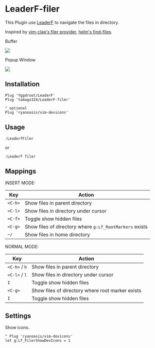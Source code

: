 # LeaderF-filer

This Plugin use [LeaderF](https://github.com/Yggdroot/LeaderF) to navigate the files in directory.

Inspired by [vim-clap's filer provider](https://github.com/liuchengxu/vim-clap/pull/272), [helm's find-files](https://github.com/emacs-helm/helm).


Buffer

![](https://raw.githubusercontent.com/tamago324/LeaderF-filer/master/buffer.png)

Popup Window

![](https://raw.githubusercontent.com/tamago324/LeaderF-filer/master/popup.png)

## Installation

```
Plug 'Yggdroot/LeaderF'
Plug 'tamago324/LeaderF-filer'

" optional
Plug 'ryanoasis/vim-devicons'
```

## Usage

```
:LeaderfFiler
```
or
```
:Leaderf filer
```

## Mappings

INSERT MODE:

| Key     | Action                                                  |
|---------|---------------------------------------------------------|
| `<C-h>` | Show files in parent directory                          |
| `<C-l>` | Show files in directory under cursor                    |
| `<C-f>` | Toggle show hidden files                                |
| `<C-g>` | Show files of directory where `g:Lf_RootMarkers` exists |
| `~/`    | Show files in home directory                            |

NORMAL MODE:

| Key           | Action                                           |
|---------------|--------------------------------------------------|
| `<C-h>` / `h` | Show files in parent directory                   |
| `<C-l>` / `l` | Show files in directory under cursor             |
| `I`           | Toggle show hidden files                         |
| `<C-g>`       | Show files of directory where root marker exists |
| `I`           | Toggle show hidden files                         |


## Settings

Show icons.

```vim
" Plug 'ryanoasis/vim-devicons'
let g:Lf_FilerShowDevIcons = 1
```
